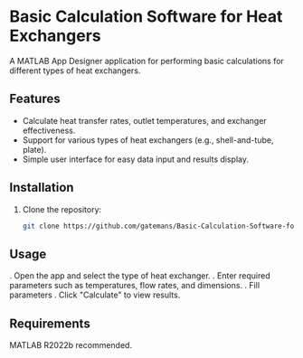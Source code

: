 # Basic Calculation Software for Heat Exchangers

A MATLAB App Designer application for performing basic calculations for different types of heat exchangers.

## Features

- Calculate heat transfer rates, outlet temperatures, and exchanger effectiveness.
- Support for various types of heat exchangers (e.g., shell-and-tube, plate).
- Simple user interface for easy data input and results display.

## Installation

1. Clone the repository:
   ```bash
   git clone https://github.com/gatemans/Basic-Calculation-Software-for-Heat-Exchangers.git

## Usage
. Open the app and select the type of heat exchanger.
. Enter required parameters such as temperatures, flow rates, and dimensions.
. Fill parameters
. Click "Calculate" to view results.
## Requirements
MATLAB R2022b recommended.
